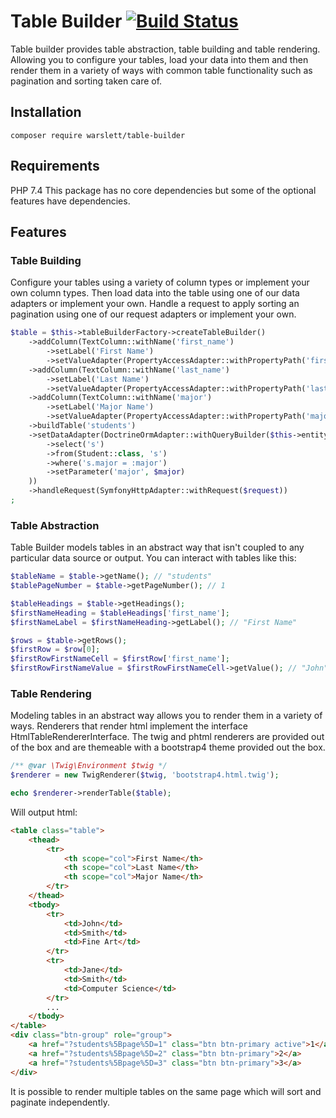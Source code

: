 # Table Builder [![Build Status](https://circleci.com/gh/warslett/table-builder.png?style=shield)](https://circleci.com/gh/warslett/table-builder)
Table builder provides table abstraction, table building and table rendering. Allowing you to configure your tables,
load your data into them and then render them in a variety of ways with common table functionality such as pagination
and sorting taken care of.

## Installation
`composer require warslett/table-builder`

## Requirements
PHP 7.4
This package has no core dependencies but some of the optional features have dependencies.

## Features

### Table Building
Configure your tables using a variety of column types or implement your own column types. Then load data into the table
using one of our data adapters or implement your own. Handle a request to apply sorting an pagination using one of our
request adapters or implement your own.
``` php
$table = $this->tableBuilderFactory->createTableBuilder()
    ->addColumn(TextColumn::withName('first_name')
        ->setLabel('First Name')
        ->setValueAdapter(PropertyAccessAdapter::withPropertyPath('firstName')))
    ->addColumn(TextColumn::withName('last_name')
        ->setLabel('Last Name')
        ->setValueAdapter(PropertyAccessAdapter::withPropertyPath('lastName')))
    ->addColumn(TextColumn::withName('major')
        ->setLabel('Major Name')
        ->setValueAdapter(PropertyAccessAdapter::withPropertyPath('major.name')))
    ->buildTable('students')
    ->setDataAdapter(DoctrineOrmAdapter::withQueryBuilder($this->entityManager->createQueryBuilder()
        ->select('s')
        ->from(Student::class, 's')
        ->where('s.major = :major')
        ->setParameter('major', $major)
    ))
    ->handleRequest(SymfonyHttpAdapter::withRequest($request))
;
```

### Table Abstraction
Table Builder models tables in an abstract way that isn't coupled to any particular data source or output. You can
interact with tables like this:
``` php
$tableName = $table->getName(); // "students"
$tablePageNumber = $table->getPageNumber(); // 1

$tableHeadings = $table->getHeadings();
$firstNameHeading = $tableHeadings['first_name'];
$firstNameLabel = $firstNameHeading->getLabel(); // "First Name"

$rows = $table->getRows();
$firstRow = $row[0];
$firstRowFirstNameCell = $firstRow['first_name'];
$firstRowFirstNameValue = $firstRowFirstNameCell->getValue(); // "John"
```

### Table Rendering
Modeling tables in an abstract way allows you to render them in a variety of ways. Renderers that render html implement
the interface HtmlTableRendererInterface. The twig and phtml renderers are provided out of the box and are themeable
with a bootstrap4 theme provided out the box.
``` php
/** @var \Twig\Environment $twig */
$renderer = new TwigRenderer($twig, 'bootstrap4.html.twig');

echo $renderer->renderTable($table);
```
Will output html:
``` html
<table class="table">
    <thead>
        <tr>
            <th scope="col">First Name</th>
            <th scope="col">Last Name</th>
            <th scope="col">Major Name</th>
        </tr>
    </thead>
    <tbody>
        <tr>
            <td>John</td>
            <td>Smith</td>
            <td>Fine Art</td>
        </tr>
        <tr>
            <td>Jane</td>
            <td>Smith</td>
            <td>Computer Science</td>
        </tr>
        ...
    </tbody>
</table>
<div class="btn-group" role="group">
    <a href="?students%5Bpage%5D=1" class="btn btn-primary active">1</a>
    <a href="?students%5Bpage%5D=2" class="btn btn-primary">2</a>
    <a href="?students%5Bpage%5D=3" class="btn btn-primary">3</a>
</div>
```
It is possible to render multiple tables on the same page which will sort and paginate independently.